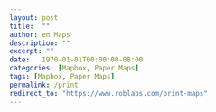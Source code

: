 ```yaml
---
layout: post
title:  ""
author: eπ Maps
description: ""
excerpt: ""
date:   1970-01-01T00:00:00-08:00
categories: [Mapbox, Paper Maps]
tags: [Mapbox, Paper Maps]
permalink: /print
redirect_to: "https://www.roblabs.com/print-maps"
---
```

